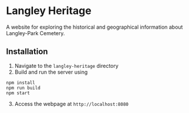 # Langley Heritage
A website for exploring the historical and geographical information about Langley-Park Cemetery.

## Installation
1. Navigate to the `langley-heritage` directory
2. Build and run the server using
```
npm install
npm run build
npm start
```
3. Access the webpage at `http://localhost:8080`